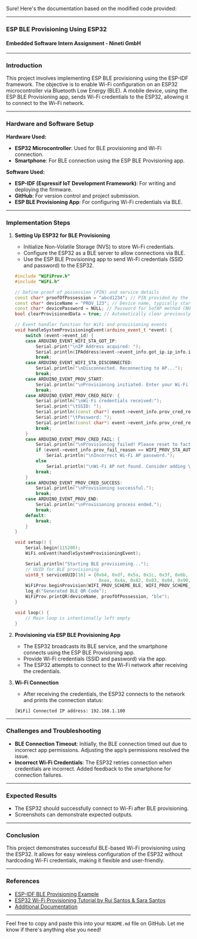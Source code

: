 
Sure! Here's the documentation based on the modified code provided:

---

### ESP BLE Provisioning Using ESP32
#### Embedded Software Intern Assignment - Nineti GmbH

---

### Introduction
This project involves implementing ESP BLE provisioning using the ESP-IDF framework. The objective is to enable Wi-Fi configuration on an ESP32 microcontroller via Bluetooth Low Energy (BLE). A mobile device, using the ESP BLE Provisioning app, sends Wi-Fi credentials to the ESP32, allowing it to connect to the Wi-Fi network.

---

### Hardware and Software Setup

**Hardware Used:**
- **ESP32 Microcontroller**: Used for BLE provisioning and Wi-Fi connection.
- **Smartphone**: For BLE connection using the ESP BLE Provisioning app.

**Software Used:**
- **ESP-IDF (Espressif IoT Development Framework)**: For writing and deploying the firmware.
- **GitHub**: For version control and project submission.
- **ESP BLE Provisioning App**: For configuring Wi-Fi credentials via BLE.

---

### Implementation Steps

1. **Setting Up ESP32 for BLE Provisioning**
   - Initialize Non-Volatile Storage (NVS) to store Wi-Fi credentials.
   - Configure the ESP32 as a BLE server to allow connections via BLE.
   - Use the ESP BLE Provisioning app to send Wi-Fi credentials (SSID and password) to the ESP32.

   ```cpp
   #include "WiFiProv.h"
   #include "WiFi.h"

   // Define proof of possession (PIN) and service details
   const char* proofOfPossession = "abcd1234"; // PIN provided by the device, entered by user in the app
   const char* deviceName = "PROV_123"; // Device name, typically starting with "Prov_"
   const char* devicePassword = NULL; // Password for SofAP method (NULL means no password required)
   bool clearProvisionedData = true; // Automatically clear previously provisioned data when true

   // Event handler function for WiFi and provisioning events
   void handleSystemProvisioningEvent(arduino_event_t *event) {
       switch (event->event_id) {
       case ARDUINO_EVENT_WIFI_STA_GOT_IP:
           Serial.print("\nIP Address acquired: ");
           Serial.println(IPAddress(event->event_info.got_ip.ip_info.ip.addr));
           break;
       case ARDUINO_EVENT_WIFI_STA_DISCONNECTED:
           Serial.println("\nDisconnected. Reconnecting to AP...");
           break;
       case ARDUINO_EVENT_PROV_START:
           Serial.println("\nProvisioning initiated. Enter your Wi-Fi credentials using the smartphone app.");
           break;
       case ARDUINO_EVENT_PROV_CRED_RECV: {
           Serial.println("\nWi-Fi credentials received:");
           Serial.print("\tSSID: ");
           Serial.println((const char*) event->event_info.prov_cred_recv.ssid);
           Serial.print("\tPassword: ");
           Serial.println((const char*) event->event_info.prov_cred_recv.password);
           break;
       }
       case ARDUINO_EVENT_PROV_CRED_FAIL: {
           Serial.println("\nProvisioning failed! Please reset to factory settings and try again.");
           if (event->event_info.prov_fail_reason == WIFI_PROV_STA_AUTH_ERROR)
               Serial.println("\nIncorrect Wi-Fi AP password.");
           else
               Serial.println("\nWi-Fi AP not found. Consider adding \"nvs_flash_erase()\" before beginProvision().");
           break;
       }
       case ARDUINO_EVENT_PROV_CRED_SUCCESS:
           Serial.println("\nProvisioning successful.");
           break;
       case ARDUINO_EVENT_PROV_END:
           Serial.println("\nProvisioning process ended.");
           break;
       default:
           break;
       }
   }

   void setup() {
       Serial.begin(115200);
       WiFi.onEvent(handleSystemProvisioningEvent);

       Serial.println("Starting BLE provisioning...");
       // UUID for BLE provisioning
       uint8_t serviceUUID[16] = {0xb4, 0xdf, 0x5a, 0x1c, 0x3f, 0x6b, 0xf4, 0xbf,
                                   0xea, 0x4a, 0x82, 0x03, 0x04, 0x90, 0x1a, 0x02 };
       WiFiProv.beginProvision(WIFI_PROV_SCHEME_BLE, WIFI_PROV_SCHEME_HANDLER_FREE_BTDM, WIFI_PROV_SECURITY_1, proofOfPossession, deviceName, devicePassword, serviceUUID, clearProvisionedData);
       log_d("Generated BLE QR Code");
       WiFiProv.printQR(deviceName, proofOfPossession, "ble");
   }

   void loop() {
       // Main loop is intentionally left empty
   }
   ```

2. **Provisioning via ESP BLE Provisioning App**
   - The ESP32 broadcasts its BLE service, and the smartphone connects using the ESP BLE Provisioning app.
   - Provide Wi-Fi credentials (SSID and password) via the app.
   - The ESP32 attempts to connect to the Wi-Fi network after receiving the credentials.

3. **Wi-Fi Connection**
   - After receiving the credentials, the ESP32 connects to the network and prints the connection status:

   ```
   [WiFi] Connected IP address: 192.168.1.100
   ```

---

### Challenges and Troubleshooting
- **BLE Connection Timeout**: Initially, the BLE connection timed out due to incorrect app permissions. Adjusting the app’s permissions resolved the issue.
- **Incorrect Wi-Fi Credentials**: The ESP32 retries connection when credentials are incorrect. Added feedback to the smartphone for connection failures.

---

### Expected Results
- The ESP32 should successfully connect to Wi-Fi after BLE provisioning.
- Screenshots can demonstrate expected outputs.

---

### Conclusion
This project demonstrates successful BLE-based Wi-Fi provisioning using the ESP32. It allows for easy wireless configuration of the ESP32 without hardcoding Wi-Fi credentials, making it flexible and user-friendly.

---

### References
- [ESP-IDF BLE Provisioning Example](https://github.com/espressif/esp-idf/tree/master/examples/provisioning)
- [ESP32 Wi-Fi Provisioning Tutorial by Rui Santos & Sara Santos](https://RandomNerdTutorials.com/esp32-wi-fi-provisioning-ble-arduino/)
- [Additional Documentation](https://github.com/espressif/arduino-esp32/tree/master/libraries/WiFiProv/examples/WiFiProv)

---

Feel free to copy and paste this into your `README.md` file on GitHub. Let me know if there's anything else you need!

